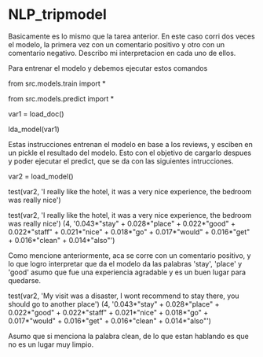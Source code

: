 # NLP_tripmodel
Basicamente es lo mismo que la tarea anterior.  En este caso corri dos veces el modelo, la primera vez con un comentario positivo y otro con un comentario negativo. Describo mi interpretacion en cada uno de ellos.

Para entrenar el modelo y debemos ejecutar estos comandos

from src.models.train import * 

from src.models.predict import *

var1  = load_doc()

lda_model(var1) 

Estas instrucciones entrenan el modelo en base a los reviews, y esciben en un pickle el resultado del modelo.  Esto con el objetivo de cargarlo despues y poder ejecutar el predict, que se da con las siguientes intrucciones.

var2 = load_model()

test(var2, 'I really like the hotel, it was a very nice experience, the bedroom was really nice')

test(var2, 'I really like the hotel, it was a very nice experience, the bedroom was really nice')
(4, '0.043*"stay" + 0.028*"place" + 0.022*"good" + 0.022*"staff" + 0.021*"nice" + 0.018*"go" + 0.017*"would" + 0.016*"get" + 0.016*"clean" + 0.014*"also"')

Como mencione anteriormente, aca se corre con un comentario positivo, y lo que logro interpretar que da el modelo da las palabras 'stay', 'place' y 'good' asumo que fue una experiencia agradable y es un buen lugar para quedarse.

test(var2, 'My visit was a disaster, I wont recommend to stay there, you should go to another place')
(4, '0.043*"stay" + 0.028*"place" + 0.022*"good" + 0.022*"staff" + 0.021*"nice" + 0.018*"go" + 0.017*"would" + 0.016*"get" + 0.016*"clean" + 0.014*"also"')

Asumo que si menciona la palabra clean, de lo que estan hablando es que no es un lugar muy limpio.

